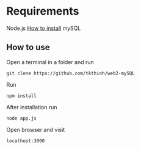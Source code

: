 # Requirements

Node.js [How to install](https://openplanning.net/11921/cai-dat-nodejs-tren-windows)
mySQL

## How to use

Open a terminal in a folder and run
```
git clone https://github.com/tkthinh/web2-mySQL
```
Run
```
npm install
```
After installation run
```
node app.js
```

Open browser and visit
```
localhost:3000
```
